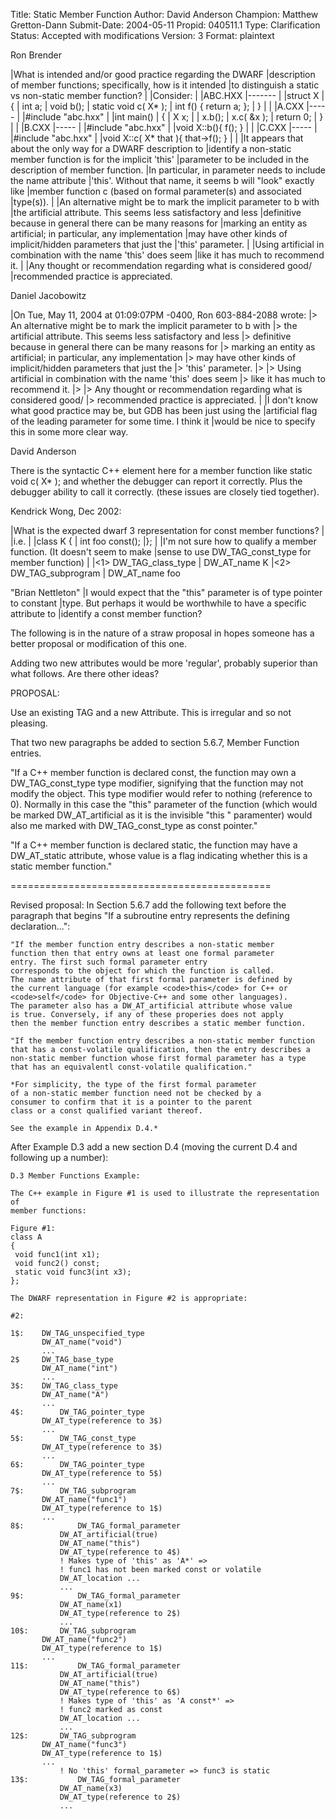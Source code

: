 Title:       Static Member Function
Author:      David Anderson
Champion:    Matthew Gretton-Dann
Submit-Date: 2004-05-11
Propid:      040511.1
Type:        Clarification
Status:      Accepted with modifications
Version:     3
Format:      plaintext

Ron Brender

|What is intended and/or good practice regarding the DWARF
|description of member functions; specifically, how is it intended
|to distinguish a static vs non-static member function?
|
|Consider:
|
|ABC.HXX
|-------
|
|struct X
|    {
|    int a;
|    void b();
|    static void c( X* );
|    int f() { return a; };
|    }
|
|
|A.CXX
|-----
|
|#include "abc.hxx"
|
|int main()
|    {
|    X x;
|
|    x.b();
|    x.c( &x );
|    return 0;
|    }
|
|
|B.CXX
|-----
|
|#include "abc.hxx"
|
|void X::b(){ f(); }
|
|
|C.CXX
|-----
|
|#include "abc.hxx"
|
|void X::c( X* that ){ that->f(); }
|
|
|It appears that about the only way for a DWARF description to
|identify a non-static member function is for the implicit 'this'
|parameter to be included in the description of member function.
|In particular, in parameter needs to include the name attribute
|'this'. Without that name, it seems b will "look" exactly like
|member function c (based on formal parameter(s) and associated
|type(s)).
|
|An alternative might be to mark the implicit parameter to b with
|the artificial attribute. This seems less satisfactory and less
|definitive because in general there can be many reasons for
|marking an entity as artificial; in particular, any implementation
|may have other kinds of implicit/hidden parameters that just the
|'this' parameter.
|
|Using artificial in combination with the name 'this' does seem
|like it has much to recommend it.
|
|Any thought or recommendation regarding what is considered good/
|recommended practice is appreciated.

Daniel Jacobowitz

|On Tue, May 11, 2004 at 01:09:07PM -0400, Ron 603-884-2088 wrote:
|> An alternative might be to mark the implicit parameter to b with
|> the artificial attribute. This seems less satisfactory and less
|> definitive because in general there can be many reasons for
|> marking an entity as artificial; in particular, any implementation
|> may have other kinds of implicit/hidden parameters that just the
|> 'this' parameter.
|>
|> Using artificial in combination with the name 'this' does seem
|> like it has much to recommend it.
|>
|> Any thought or recommendation regarding what is considered good/
|> recommended practice is appreciated.
|
|I don't know what good practice may be, but GDB has been just using the
|artificial flag of the leading parameter for some time.  I think it
|would be nice to specify this in some more clear way.

David Anderson

There is the syntactic C++ element here for a member function like
    static void c( X* );
and whether the debugger can report it correctly.
Plus the debugger ability to call it correctly.
(these issues are closely tied together).


Kendrick Wong, Dec 2002:

|What is the expected dwarf 3 representation for const member functions?
|
|i.e.
|
|class K {
|  int foo const();
|};
|
|I'm not sure how to qualify a member function.  (It doesn't seem to make
|sense to use DW_TAG_const_type for member function)
|
|<1> DW_TAG_class_type
|      DW_AT_name  K
|<2> DW_TAG_subprogram
|      DW_AT_name  foo

"Brian Nettleton"
|I would expect that the "this" parameter is of type pointer to constant
|type.  But perhaps it would be worthwhile to have a specific attribute to
|identify a const member function?


The following is in the nature of a straw proposal in hopes
someone has a better proposal or modification of this one.

Adding two new attributes would be more 'regular', probably superior
than what follows.  Are there other ideas?


PROPOSAL:

Use an existing TAG and a new Attribute.
This is irregular and so not pleasing.

That two new paragraphs be added to section 5.6.7, Member Function entries.

"If a C++ member function is declared const, the function may
own a DW_TAG_const_type type modifier, signifying that the
function may not modify the object.
This type modifier would refer to nothing (reference to 0).
Normally in this case
the "this" parameter of the function (which would be marked
DW_AT_artificial as it is  the invisible "this " paramenter)
would also me marked with DW_TAG_const_type as  const pointer."


"If a C++ member function is declared static, the function
may have a DW_AT_static attribute, whose value is a flag
indicating whether this is a static member function."

=============================================

Revised proposal:
In Section 5.6.7 add the following text before the paragraph that
begins "If a subroutine entry represents the defining declaration...":

    "If the member function entry describes a non-static member
    function then that entry owns at least one formal parameter
    entry. The first such formal parameter entry
    corresponds to the object for which the function is called.
    The name attribute of that first formal parameter is defined by
    the current language (for example <code>this</code> for C++ or
    <code>self</code> for Objective-C++ and some other languages).
    The parameter also has a DW_AT_artificial attribute whose value
    is true. Conversely, if any of these properies does not apply
    then the member function entry describes a static member function.

    "If the member function entry describes a non-static member function
    that has a const-volatile qualification, then the entry describes a 
    non-static member function whose first formal parameter has a type
    that has an equivalentl const-volatile qualification."

    *For simplicity, the type of the first formal parameter
    of a non-static member function need not be checked by a
    consumer to confirm that it is a pointer to the parent
    class or a const qualified variant thereof.

    See the example in Appendix D.4.*

After Example D.3 add a new section D.4 (moving the current D.4 and
following up a number):

    D.3 Member Functions Example:

    The C++ example in Figure #1 is used to illustrate the representation of
    member functions:

    Figure #1:
    class A
    {
     void func1(int x1);
     void func2() const;
     static void func3(int x3);
    };

    The DWARF representation in Figure #2 is appropriate:

    #2:

    1$:    DW_TAG_unspecified_type
           DW_AT_name("void")
           ...
    2$     DW_TAG_base_type
           DW_AT_name("int")
           ...
    3$:    DW_TAG_class_type
           DW_AT_name("A")
           ...
    4$:        DW_TAG_pointer_type
           DW_AT_type(reference to 3$)
           ...
    5$:        DW_TAG_const_type
           DW_AT_type(reference to 3$)
           ...
    6$:        DW_TAG_pointer_type
           DW_AT_type(reference to 5$)
           ...
    7$:        DW_TAG_subprogram
           DW_AT_name("func1")
           DW_AT_type(reference to 1$)
           ...
    8$:            DW_TAG_formal_parameter
               DW_AT_artificial(true)
               DW_AT_name("this")
               DW_AT_type(reference to 4$)
               ! Makes type of 'this' as 'A*' =>
               ! func1 has not been marked const or volatile
               DW_AT_location ...
               ...
    9$:            DW_TAG_formal_parameter
               DW_AT_name(x1)
               DW_AT_type(reference to 2$)
               ...
    10$:       DW_TAG_subprogram
           DW_AT_name("func2")
           DW_AT_type(reference to 1$)
           ...
    11$:           DW_TAG_formal_parameter
               DW_AT_artificial(true)
               DW_AT_name("this")
               DW_AT_type(reference to 6$)
               ! Makes type of 'this' as 'A const*' =>
               ! func2 marked as const
               DW_AT_location ...
               ...
    12$:       DW_TAG_subprogram
           DW_AT_name("func3")
           DW_AT_type(reference to 1$)
           ...
               ! No 'this' formal_parameter => func3 is static
    13$:           DW_TAG_formal_parameter
               DW_AT_name(x3)
               DW_AT_type(reference to 2$)
               ...
